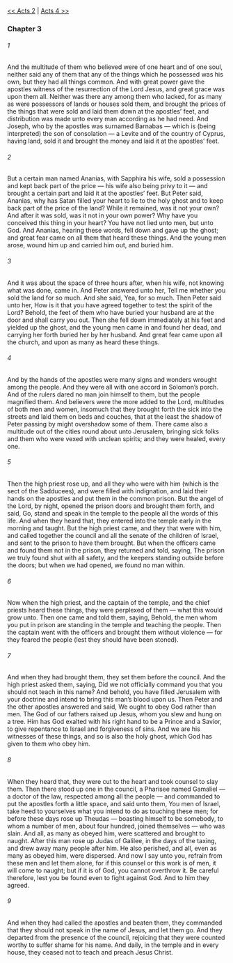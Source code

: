 [<< Acts 2](Acts%202.md)  |  [Acts 4 >>](Acts%204.md)

### Chapter 3
###### 1
And the multitude of them who believed were of one heart and of one soul, neither said any of them that any of the things which he possessed was his own, but they had all things common. And with great power gave the apostles witness of the resurrection of the Lord Jesus, and great grace was upon them all. Neither was there any among them who lacked, for as many as were possessors of lands or houses sold them, and brought the prices of the things that were sold and laid them down at the apostles’ feet, and distribution was made unto every man according as he had need. And Joseph, who by the apostles was surnamed Barnabas — which is (being interpreted) the son of consolation — a Levite and of the country of Cyprus, having land, sold it and brought the money and laid it at the apostles’ feet.

###### 2
But a certain man named Ananias, with Sapphira his wife, sold a possession and kept back part of the price — his wife also being privy to it — and brought a certain part and laid it at the apostles’ feet. But Peter said, Ananias, why has Satan filled your heart to lie to the holy ghost and to keep back part of the price of the land? While it remained, was it not your own? And after it was sold, was it not in your own power? Why have you conceived this thing in your heart? You have not lied unto men, but unto God. And Ananias, hearing these words, fell down and gave up the ghost; and great fear came on all them that heard these things. And the young men arose, wound him up and carried him out, and buried him.

###### 3
And it was about the space of three hours after, when his wife, not knowing what was done, came in. And Peter answered unto her, Tell me whether you sold the land for so much. And she said, Yea, for so much. Then Peter said unto her, How is it that you have agreed together to test the spirit of the Lord? Behold, the feet of them who have buried your husband are at the door and shall carry you out. Then she fell down immediately at his feet and yielded up the ghost, and the young men came in and found her dead, and carrying her forth buried her by her husband. And great fear came upon all the church, and upon as many as heard these things.

###### 4
And by the hands of the apostles were many signs and wonders wrought among the people. And they were all with one accord in Solomon’s porch. And of the rulers dared no man join himself to them, but the people magnified them. And believers were the more added to the Lord, multitudes of both men and women, insomuch that they brought forth the sick into the streets and laid them on beds and couches, that at the least the shadow of Peter passing by might overshadow some of them. There came also a multitude out of the cities round about unto Jerusalem, bringing sick folks and them who were vexed with unclean spirits; and they were healed, every one.

###### 5
Then the high priest rose up, and all they who were with him (which is the sect of the Sadducees), and were filled with indignation, and laid their hands on the apostles and put them in the common prison. But the angel of the Lord, by night, opened the prison doors and brought them forth, and said, Go, stand and speak in the temple to the people all the words of this life. And when they heard that, they entered into the temple early in the morning and taught. But the high priest came, and they that were with him, and called together the council and all the senate of the children of Israel, and sent to the prison to have them brought. But when the officers came and found them not in the prison, they returned and told, saying, The prison we truly found shut with all safety, and the keepers standing outside before the doors; but when we had opened, we found no man within.

###### 6
Now when the high priest, and the captain of the temple, and the chief priests heard these things, they were perplexed of them — what this would grow unto. Then one came and told them, saying, Behold, the men whom you put in prison are standing in the temple and teaching the people. Then the captain went with the officers and brought them without violence — for they feared the people (lest they should have been stoned).

###### 7
And when they had brought them, they set them before the council. And the high priest asked them, saying, Did we not officially command you that you should not teach in this name? And behold, you have filled Jerusalem with your doctrine and intend to bring this man’s blood upon us. Then Peter and the other apostles answered and said, We ought to obey God rather than men. The God of our fathers raised up Jesus, whom you slew and hung on a tree. Him has God exalted with his right hand to be a Prince and a Savior, to give repentance to Israel and forgiveness of sins. And we are his witnesses of these things, and so is also the holy ghost, which God has given to them who obey him.

###### 8
When they heard that, they were cut to the heart and took counsel to slay them. Then there stood up one in the council, a Pharisee named Gamaliel — a doctor of the law, respected among all the people — and commanded to put the apostles forth a little space, and said unto them, You men of Israel, take heed to yourselves what you intend to do as touching these men; for before these days rose up Theudas — boasting himself to be somebody, to whom a number of men, about four hundred, joined themselves — who was slain. And all, as many as obeyed him, were scattered and brought to naught. After this man rose up Judas of Galilee, in the days of the taxing, and drew away many people after him. He also perished, and all, even as many as obeyed him, were dispersed. And now I say unto you, refrain from these men and let them alone, for if this counsel or this work is of men, it will come to naught; but if it is of God, you cannot overthrow it. Be careful therefore, lest you be found even to fight against God. And to him they agreed.

###### 9
And when they had called the apostles and beaten them, they commanded that they should not speak in the name of Jesus, and let them go. And they departed from the presence of the council, rejoicing that they were counted worthy to suffer shame for his name. And daily, in the temple and in every house, they ceased not to teach and preach Jesus Christ.